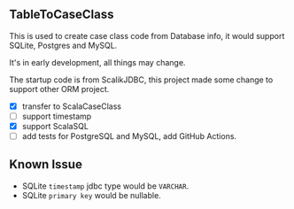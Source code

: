 ## TableToCaseClass

This is used to create case class code from Database info, it would support SQLite, Postgres and MySQL.

It's in early development, all things may change.

The startup code is from ScalikJDBC, this project made some change to support other ORM project.


- [x] transfer to ScalaCaseClass
- [ ] support timestamp
- [x] support ScalaSQL
- [ ] add tests for PostgreSQL and MySQL, add GitHub Actions.

## Known Issue
- SQLite `timestamp` jdbc type would be `VARCHAR`.
- SQLite `primary key` would be nullable.